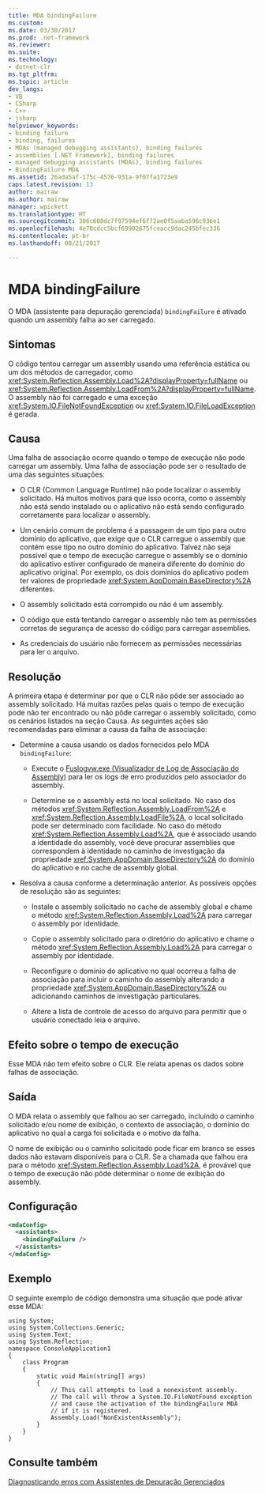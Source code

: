 ```yaml
---
title: MDA bindingFailure
ms.custom: 
ms.date: 03/30/2017
ms.prod: .net-framework
ms.reviewer: 
ms.suite: 
ms.technology:
- dotnet-clr
ms.tgt_pltfrm: 
ms.topic: article
dev_langs:
- VB
- CSharp
- C++
- jsharp
helpviewer_keywords:
- binding failure
- binding, failures
- MDAs (managed debugging assistants), binding failures
- assemblies [.NET Framework], binding failures
- managed debugging assistants (MDAs), binding failures
- BindingFailure MDA
ms.assetid: 26ada5af-175c-4576-931a-9f07fa1723e9
caps.latest.revision: 13
author: mairaw
ms.author: mairaw
manager: wpickett
ms.translationtype: HT
ms.sourcegitcommit: 306c608dc7f97594ef6f72ae0f5aaba596c936e1
ms.openlocfilehash: 4e78cdcc5bcf69902675fceacc9dac245bfec336
ms.contentlocale: pt-br
ms.lasthandoff: 08/21/2017

---
```

# <a name="bindingfailure-mda"></a>MDA bindingFailure
O MDA (assistente para depuração gerenciada) `bindingFailure` é ativado quando um assembly falha ao ser carregado.  
  
## <a name="symptoms"></a>Sintomas  
 O código tentou carregar um assembly usando uma referência estática ou um dos métodos de carregador, como <xref:System.Reflection.Assembly.Load%2A?displayProperty=fullName> ou <xref:System.Reflection.Assembly.LoadFrom%2A?displayProperty=fullName>. O assembly não foi carregado e uma exceção <xref:System.IO.FileNotFoundException> ou <xref:System.IO.FileLoadException> é gerada.  
  
## <a name="cause"></a>Causa  
 Uma falha de associação ocorre quando o tempo de execução não pode carregar um assembly. Uma falha de associação pode ser o resultado de uma das seguintes situações:  
  
-   O CLR (Common Language Runtime) não pode localizar o assembly solicitado. Há muitos motivos para que isso ocorra, como o assembly não está sendo instalado ou o aplicativo não está sendo configurado corretamente para localizar o assembly.  
  
-   Um cenário comum de problema é a passagem de um tipo para outro domínio do aplicativo, que exige que o CLR carregue o assembly que contém esse tipo no outro domínio do aplicativo. Talvez não seja possível que o tempo de execução carregue o assembly se o domínio do aplicativo estiver configurado de maneira diferente do domínio do aplicativo original. Por exemplo, os dois domínios do aplicativo podem ter valores de propriedade <xref:System.AppDomain.BaseDirectory%2A> diferentes.  
  
-   O assembly solicitado está corrompido ou não é um assembly.  
  
-   O código que está tentando carregar o assembly não tem as permissões corretas de segurança de acesso do código para carregar assemblies.  
  
-   As credenciais do usuário não fornecem as permissões necessárias para ler o arquivo.  
  
## <a name="resolution"></a>Resolução  
 A primeira etapa é determinar por que o CLR não pôde ser associado ao assembly solicitado. Há muitas razões pelas quais o tempo de execução pode não ter encontrado ou não pôde carregar o assembly solicitado, como os cenários listados na seção Causa. As seguintes ações são recomendadas para eliminar a causa da falha de associação:  
  
-   Determine a causa usando os dados fornecidos pelo MDA `bindingFailure`:  
  
    -   Execute o [Fuslogvw.exe (Visualizador de Log de Associação do Assembly)](../../../docs/framework/tools/fuslogvw-exe-assembly-binding-log-viewer.md) para ler os logs de erro produzidos pelo associador do assembly.  
  
    -   Determine se o assembly está no local solicitado. No caso dos métodos <xref:System.Reflection.Assembly.LoadFrom%2A> e <xref:System.Reflection.Assembly.LoadFile%2A>, o local solicitado pode ser determinado com facilidade. No caso do método <xref:System.Reflection.Assembly.Load%2A>, que é associado usando a identidade do assembly, você deve procurar assemblies que correspondem à identidade no caminho de investigação da propriedade <xref:System.AppDomain.BaseDirectory%2A> do domínio do aplicativo e no cache de assembly global.  
  
-   Resolva a causa conforme a determinação anterior. As possíveis opções de resolução são as seguintes:  
  
    -   Instale o assembly solicitado no cache de assembly global e chame o método <xref:System.Reflection.Assembly.Load%2A> para carregar o assembly por identidade.  
  
    -   Copie o assembly solicitado para o diretório do aplicativo e chame o método <xref:System.Reflection.Assembly.Load%2A> para carregar o assembly por identidade.  
  
    -   Reconfigure o domínio do aplicativo no qual ocorreu a falha de associação para incluir o caminho do assembly alterando a propriedade <xref:System.AppDomain.BaseDirectory%2A> ou adicionando caminhos de investigação particulares.  
  
    -   Altere a lista de controle de acesso do arquivo para permitir que o usuário conectado leia o arquivo.  
  
## <a name="effect-on-the-runtime"></a>Efeito sobre o tempo de execução  
 Esse MDA não tem efeito sobre o CLR. Ele relata apenas os dados sobre falhas de associação.  
  
## <a name="output"></a>Saída  
 O MDA relata o assembly que falhou ao ser carregado, incluindo o caminho solicitado e/ou nome de exibição, o contexto de associação, o domínio do aplicativo no qual a carga foi solicitada e o motivo da falha.  
  
 O nome de exibição ou o caminho solicitado pode ficar em branco se esses dados não estavam disponíveis para o CLR. Se a chamada que falhou era para o método <xref:System.Reflection.Assembly.Load%2A>, é provável que o tempo de execução não pôde determinar o nome de exibição do assembly.  
  
## <a name="configuration"></a>Configuração  
  
```xml  
<mdaConfig>  
  <assistants>  
    <bindingFailure />  
  </assistants>  
</mdaConfig>  
```  
  
## <a name="example"></a>Exemplo  
 O seguinte exemplo de código demonstra uma situação que pode ativar esse MDA:  
  
```  
using System;  
using System.Collections.Generic;  
using System.Text;  
using System.Reflection;  
namespace ConsoleApplication1  
{  
    class Program  
    {  
        static void Main(string[] args)  
        {  
            // This call attempts to load a nonexistent assembly.  
            // The call will throw a System.IO.FileNotFound exception  
            // and cause the activation of the bindingFailure MDA   
            // if it is registered.  
            Assembly.Load("NonExistentAssembly");  
        }  
    }  
}  
```  
  
## <a name="see-also"></a>Consulte também  
 [Diagnosticando erros com Assistentes de Depuração Gerenciados](../../../docs/framework/debug-trace-profile/diagnosing-errors-with-managed-debugging-assistants.md)


